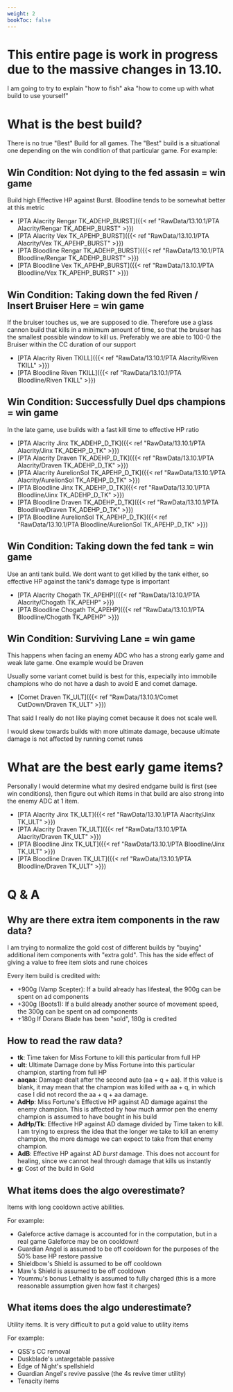 ```yaml
---
weight: 2
bookToc: false
---
```



# This entire page is work in progress due to the massive changes in 13.10.
I am going to try to explain "how to fish" aka "how to come up with what build to use yourself"

# What is the best build?
There is no true "Best" Build for all games. The "Best" build is a situational one depending on the win condition of that particular game. For example:

## Win Condition: Not dying to the fed assasin = win game 

Build high Effective HP against Burst. Bloodline tends to be somewhat better at this metric
- [PTA Alacrity Rengar TK_ADEHP_BURST]({{< ref "RawData/13.10.1/PTA Alacrity/Rengar TK_ADEHP_BURST" >}})
- [PTA Alacrity Vex TK_APEHP_BURST]({{< ref "RawData/13.10.1/PTA Alacrity/Vex TK_APEHP_BURST" >}})
- [PTA Bloodline Rengar TK_ADEHP_BURST]({{< ref "RawData/13.10.1/PTA Bloodline/Rengar TK_ADEHP_BURST" >}})
- [PTA Bloodline Vex TK_APEHP_BURST]({{< ref "RawData/13.10.1/PTA Bloodline/Vex TK_APEHP_BURST" >}})

## Win Condition: Taking down the fed Riven / Insert Bruiser Here = win game 

If the bruiser touches us, we are supposed to die. Therefore use a glass cannon build that kills in a minimum amount of time, so that the bruiser has the smallest possible window to kill us.
Preferably we are able to 100-0 the Bruiser within the CC duration of our support

- [PTA Alacrity Riven TKILL]({{< ref "RawData/13.10.1/PTA Alacrity/Riven TKILL" >}})
- [PTA Bloodline Riven TKILL]({{< ref "RawData/13.10.1/PTA Bloodline/Riven TKILL" >}})

## Win Condition: Successfully Duel dps champions = win game 

In the late game, use builds with a fast kill time to effective HP ratio 
- [PTA Alacrity Jinx TK_ADEHP_D_TK]({{< ref "RawData/13.10.1/PTA Alacrity/Jinx TK_ADEHP_D_TK" >}})
- [PTA Alacrity Draven TK_ADEHP_D_TK]({{< ref "RawData/13.10.1/PTA Alacrity/Draven TK_ADEHP_D_TK" >}})
- [PTA Alacrity AurelionSol TK_APEHP_D_TK]({{< ref "RawData/13.10.1/PTA Alacrity/AurelionSol TK_APEHP_D_TK" >}})
- [PTA Bloodline Jinx TK_ADEHP_D_TK]({{< ref "RawData/13.10.1/PTA Bloodline/Jinx TK_ADEHP_D_TK" >}})
- [PTA Bloodline Draven TK_ADEHP_D_TK]({{< ref "RawData/13.10.1/PTA Bloodline/Draven TK_ADEHP_D_TK" >}})
- [PTA Bloodline AurelionSol TK_APEHP_D_TK]({{< ref "RawData/13.10.1/PTA Bloodline/AurelionSol TK_APEHP_D_TK" >}})

## Win Condition: Taking down the fed tank = win game 

Use an anti tank build. We dont want to get killed by the tank either, so effective HP against the tank's damage type is important
- [PTA Alacrity Chogath TK_APEHP]({{< ref "RawData/13.10.1/PTA Alacrity/Chogath TK_APEHP" >}})
- [PTA Bloodline Chogath TK_APEHP]({{< ref "RawData/13.10.1/PTA Bloodline/Chogath TK_APEHP" >}})

## Win Condition: Surviving Lane = win game 
This happens when facing an enemy ADC who has a strong early game and weak late game. One example would be Draven

Usually some variant comet build is best for this, expecially into immobile champions who do not have a dash to avoid E and comet damage.

- [Comet Draven TK_ULT]({{< ref "RawData/13.10.1/Comet CutDown/Draven TK_ULT" >}})

That said I really do not like playing comet because it does not scale well. 

I would skew towards builds with more ultimate damage, because ultimate damage is not affected by running comet runes 


# What are the best early game items?
Personally I would determine what my desired endgame build is first (see win conditions), then figure out which items in that build are also strong into the enemy ADC at 1 item.

- [PTA Alacrity Jinx TK_ULT]({{< ref "RawData/13.10.1/PTA Alacrity/Jinx TK_ULT" >}})
- [PTA Alacrity Draven TK_ULT]({{< ref "RawData/13.10.1/PTA Alacrity/Draven TK_ULT" >}})
- [PTA Bloodline Jinx TK_ULT]({{< ref "RawData/13.10.1/PTA Bloodline/Jinx TK_ULT" >}})
- [PTA Bloodline Draven TK_ULT]({{< ref "RawData/13.10.1/PTA Bloodline/Draven TK_ULT" >}})



# Q & A

## Why are there extra item components in the raw data?
I am trying to normalize the gold cost of different builds by "buying" additional item components with "extra gold". This has the side effect of giving a value to free item slots and rune choices 

Every item build is credited with:
- +900g (Vamp Scepter): If a build already has lifesteal, the 900g can be spent on ad components 
- +300g (Boots1): If a build already another source of movement speed, the 300g can be spent on ad components  
- +180g If Dorans Blade has been "sold", 180g is credited 

## How to read the raw data?

- **tk**: Time taken for Miss Fortune to kill this particular from full HP
- **ult**: Ultimate Damage done by Miss Fortune into this particular champion, starting from full HP
- **aaqaa**: Damage dealt after the second auto (aa + q + aa). If this value is blank, it may mean that the champion was killed with aa + q, in which case I did not record the aa + q + aa damage.
- **AdHp**: Miss Fortune's Effective HP against AD damage against the enemy champion. This is affected by how much armor pen the enemy champion is assumed to have bought in his build
- **AdHp/Tk**: Effective HP against AD damage divided by Time taken to kill. I am trying to express the idea that the longer we take to kill an enemy champion, the more damage we can expect to take from that enemy champion.
- **AdB**: Effective HP against AD *burst* damage. This does not account for healing, since we cannot heal through damage that kills us instantly
- **g**: Cost of the build in Gold

## What items does the algo overestimate?
Items with long cooldown active abilities. 

For example:
- Galeforce active damage is accounted for in the computation, but in a real game Galeforce may be on cooldown!
- Guardian Angel is assumed to be off cooldown for the purposes of the 50% base HP restore passive
- Shieldbow's Shield is assumed to be off cooldown
- Maw's Shield is assumed to be off cooldown
- Yoummu's bonus Lethality is assumed to fully charged (this is a more reasonable assumption given how fast it charges)

## What items does the algo underestimate?
Utility items. It is very difficult to put a gold value to utility items

For example:
- QSS's CC removal
- Duskblade's untargetable passive
- Edge of Night's spellshield
- Guardian Angel's revive passive (the 4s revive timer utility)
- Tenacity items
